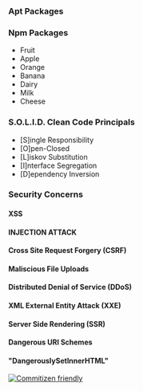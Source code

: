 ### Apt Packages

### Npm Packages

- Fruit
- Apple
- Orange
- Banana
- Dairy
- Milk
- Cheese

### S.O.L.I.D. Clean Code Principals

- [S]ingle Responsibility
- [O]pen-Closed
- [L]iskov Substitution
- [I]nterface Segregation
- [D]ependency Inversion

### Security Concerns

#### XSS

#### INJECTION ATTACK

#### Cross Site Request Forgery (CSRF)

#### Maliscious File Uploads

#### Distributed Denial of Service (DDoS)

#### XML External Entity Attack (XXE)

#### Server Side Rendering (SSR)

#### Dangerous URI Schemes

#### "DangerouslySetInnerHTML"

[![Commitizen friendly](https://img.shields.io/badge/commitizen-friendly-brightgreen.svg)](http://commitizen.github.io/cz-cli/)
